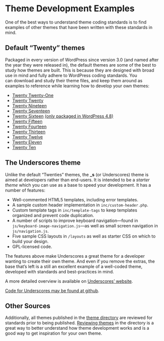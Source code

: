 # Theme Development Examples

One of the best ways to understand theme coding standards is to find examples of other themes that have been written with these standards in mind.

## Default “Twenty” themes

Packaged in every version of WordPress since version 3.0 (and named after the year they were released in), the default themes are some of the best to study how themes are built. This is because they are designed with broad use in mind and fully adhere to WordPress coding standards. You can download and study their theme files, and keep them around as examples to reference while learning how to develop your own themes:

*   [Twenty Twenty-One](https://core.trac.wordpress.org/browser/trunk/src/wp-content/themes/twentytwentyone)
*   [Twenty Twenty](https://core.trac.wordpress.org/browser/trunk/src/wp-content/themes/twentytwenty)
*   [Twenty Nineteen](https://core.trac.wordpress.org/browser/trunk/src/wp-content/themes/twentynineteen)
*   [Twenty Seventeen](https://core.trac.wordpress.org/browser/trunk/src/wp-content/themes/twentyseventeen)
*   [Twenty Sixteen](https://core.trac.wordpress.org/browser/trunk/src/wp-content/themes/twentysixteen) [(only packaged in WordPress 4.8)](https://core.trac.wordpress.org/ticket/36497)
*   [Twenty Fifteen](https://core.trac.wordpress.org/browser/trunk/src/wp-content/themes/twentyfifteen)
*   [Twenty Fourteen](https://core.trac.wordpress.org/browser/trunk/src/wp-content/themes/twentyfourteen)
*   [Twenty Thirteen](https://core.trac.wordpress.org/browser/trunk/src/wp-content/themes/twentythirteen)
*   [Twenty Twelve](https://core.trac.wordpress.org/browser/trunk/src/wp-content/themes/twentytwelve)
*   [Twenty Eleven](https://core.trac.wordpress.org/browser/trunk/src/wp-content/themes/twentyeleven)
*   [Twenty Ten](https://core.trac.wordpress.org/browser/trunk/src/wp-content/themes/twentyten)

## The Underscores theme

Unlike the default “Twenties” themes, the **\_s** (or Underscores) theme is aimed at developers rather than end-users. It is intended to be a *starter theme* which you can use as a base to speed your development. It has a number of features:

*   Well-commented HTML5 templates, including error templates.
*   A sample custom header implementation in `inc/custom-header.php`.
*   Custom template tags in `inc/template-tags` to keep templates organized and prevent code duplication.
*   A number of scripts to improve keyboard navigation—found in `js/keyboard-image-navigation.js`—as well as small screen navigation in `js/navigation.js`.
*   Five sample CSS layouts in `/layouts` as well as starter CSS on which to build your design.
*   GPL-licensed code.

The features above make Underscores a great theme for a developer wanting to create their own theme. And even if you remove the extras, the base that’s left is a still an excellent example of a well-coded theme, developed with standards and best-practices in mind.

A more detailed overview is available on [Underscores’ website](http://underscores.me/).

[Code for Underscores may be found at github](https://github.com/Automattic/_s/).

## Other Sources

Additionally, all themes published in the [theme directory](https://wordpress.org/themes/) are reviewed for standards prior to being published. [Reviewing themes](https://make.wordpress.org/themes/) in the directory is a great way to better understand how theme development works and is a good way to get inspiration for your own theme.